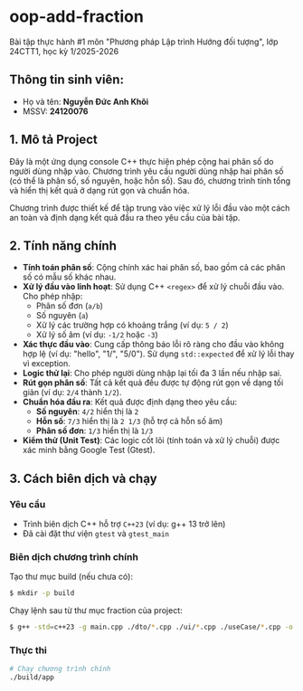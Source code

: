 # oop-add-fraction

Bài tập thực hành \#1 môn "Phương pháp Lập trình Hướng đối tượng", lớp 24CTT1, học kỳ 1/2025-2026

## Thông tin sinh viên:

  - Họ và tên: **Nguyễn Đức Anh Khôi**
  - MSSV: **24120076**

## 1\. Mô tả Project

Đây là một ứng dụng console C++ thực hiện phép cộng hai phân số do người dùng nhập vào. Chương trình yêu cầu người dùng nhập hai phân số (có thể là phân số, số nguyên, hoặc hỗn số). Sau đó, chương trình tính tổng và hiển thị kết quả ở dạng rút gọn và chuẩn hóa.

Chương trình được thiết kế để tập trung vào việc xử lý lỗi đầu vào một cách an toàn và định dạng kết quả đầu ra theo yêu cầu của bài tập.

## 2\. Tính năng chính

  * **Tính toán phân số**: Cộng chính xác hai phân số, bao gồm cả các phân số có mẫu số khác nhau.
  * **Xử lý đầu vào linh hoạt**: Sử dụng C++ `<regex>` để xử lý chuỗi đầu vào. Cho phép nhập:
      * Phân số đơn (`a/b`)
      * Số nguyên (`a`)
      * Xử lý các trường hợp có khoảng trắng (ví dụ: `5 / 2`)
      * Xử lý số âm (ví dụ: `-1/2` hoặc `-3`)
  * **Xác thực đầu vào**: Cung cấp thông báo lỗi rõ ràng cho đầu vào không hợp lệ (ví dụ: "hello", "1/", "5/0"). Sử dụng `std::expected` để xử lý lỗi thay vì exception.
  * **Logic thử lại**: Cho phép người dùng nhập lại tối đa 3 lần nếu nhập sai.
  * **Rút gọn phân số**: Tất cả kết quả đều được tự động rút gọn về dạng tối giản (ví dụ: `2/4` thành `1/2`).
  * **Chuẩn hóa đầu ra**: Kết quả được định dạng theo yêu cầu:
      * **Số nguyên**: `4/2` hiển thị là `2`
      * **Hỗn số**: `7/3` hiển thị là `2 1/3` (hỗ trợ cả hỗn số âm)
      * **Phân số đơn**: `1/3` hiển thị là `1/3`
  * **Kiểm thử (Unit Test)**: Các logic cốt lõi (tính toán và xử lý chuỗi) được xác minh bằng Google Test (Gtest).

## 3\. Cách biên dịch và chạy

### Yêu cầu

  * Trình biên dịch C++ hỗ trợ `C++23` (ví dụ: g++ 13 trở lên)
  * Đã cài đặt thư viện `gtest` và `gtest_main`

### Biên dịch chương trình chính

Tạo thư mục build (nếu chưa có):

```bash
$ mkdir -p build
```

Chạy lệnh sau từ thư mục fraction của project:

```bash
$ g++ -std=c++23 -g main.cpp ./dto/*.cpp ./ui/*.cpp ./useCase/*.cpp -o build/app
```

### Thực thi

```bash
# Chạy chương trình chính
./build/app
